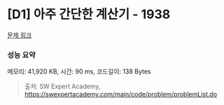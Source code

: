 # [D1] 아주 간단한 계산기 - 1938 

[문제 링크](https://swexpertacademy.com/main/code/problem/problemDetail.do?contestProbId=AV5PjsYKAMIDFAUq) 

### 성능 요약

메모리: 41,920 KB, 시간: 90 ms, 코드길이: 138 Bytes



> 출처: SW Expert Academy, https://swexpertacademy.com/main/code/problem/problemList.do